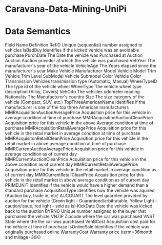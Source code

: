 # Caravana-Data-Mining-UniPi

# Data Semantics
Field Name				Definition
RefID				        Unique (sequential) number assigned to vehicles
IsBadBuy				Identifies if the kicked vehicle was an avoidable purchase 
PurchDate				The Date the vehicle was Purchased at Auction
Auction					Auction provider at which the  vehicle was purchased
VehYear					The manufacturer's year of the vehicle
VehicleAge				The Years elapsed since the manufacturer's year
Make					Vehicle Manufacturer 
Model					Vehicle Model
Trim					Vehicle Trim Level
SubModel				Vehicle Submodel
Color					Vehicle Color
Transmission				Vehicles transmission type (Automatic, Manual)
WheelTypeID				The type id of the vehicle wheel
WheelType				The vehicle wheel type description (Alloy, Covers)
VehOdo					The vehicles odometer reading
Nationality				The Manufacturer's country
Size					The size category of the vehicle (Compact, SUV, etc.)
TopThreeAmericanName			Identifies if the manufacturer is one of the top three American manufacturers
MMRAcquisitionAuctionAveragePrice	Acquisition price for this vehicle in average condition at time of purchase	
MMRAcquisitionAuctionCleanPrice		Acquisition price for this vehicle in the above Average condition at time of purchase
MMRAcquisitionRetailAveragePrice	Acquisition price for this vehicle in the retail market in average condition at time of purchase
MMRAcquisitonRetailCleanPrice		Acquisition price for this vehicle in the retail market in above average condition at time of purchase
MMRCurrentAuctionAveragePrice		Acquisition price for this vehicle in average condition as of current day	
MMRCurrentAuctionCleanPrice		Acquisition price for this vehicle in the above condition as of current day
MMRCurrentRetailAveragePrice		Acquisition price for this vehicle in the retail market in average condition as of current day
MMRCurrentRetailCleanPrice		Acquisition price for this vehicle in the retail market in above average condition as of current day
PRIMEUNIT				Identifies if the vehicle would have a higher demand than a standard purchase
AcquisitionType				Identifies how the vehicle was aquired (Auction buy, trade in, etc)
AUCGUART				The level guarntee provided by auction for the vehicle (Green light - Guaranteed/arbitratable, Yellow Light - caution/issue, red light - sold as is)
KickDate				Date the vehicle was kicked back to the auction
BYRNO					Unique number assigned to the buyer that purchased the vehicle
VNZIP                                   Zipcode where the car was purchased
VNST                                    State where the the car was purchased
VehBCost				Acquisition cost paid for the vehicle at time of purchase
IsOnlineSale				Identifies if the vehicle was originally purchased online
WarrantyCost                            Warranty price (term=36month  and millage=36K) 


